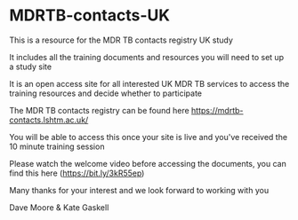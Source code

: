 # MDRTB-contacts-UK

This is a resource for the MDR TB contacts registry UK study

It includes all the training documents and resources you will need to set up a study site

It is an open access site for all interested UK MDR TB services to access the training resources and decide whether to participate

The MDR TB contacts registry can be found here https://mdrtb-contacts.lshtm.ac.uk/

You will be able to access this once your site is live and you've received the 10 minute training session

Please watch the welcome video before accessing the documents, you can find this here (https://bit.ly/3kR55ep)

Many thanks for your interest and we look forward to working with you

Dave Moore & Kate Gaskell

